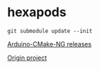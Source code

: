 # hexapods

`git submodule update --init`

[Arduino-CMake-NG releases ](https://github.com/arduino-cmake/Arduino-CMake-NG/releases)

[Origin project](https://github.com/etienne-p/ArduinoHexapod)
